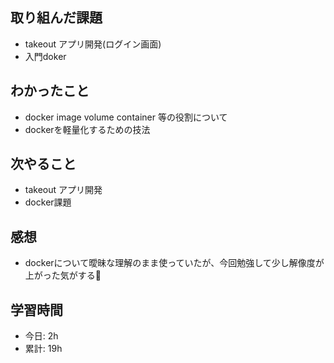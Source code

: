 ## 取り組んだ課題
- takeout アプリ開発(ログイン画面)
- 入門doker

## わかったこと
- docker image volume container 等の役割について
- dockerを軽量化するための技法

## 次やること
- takeout アプリ開発
- docker課題

## 感想
- dockerについて曖昧な理解のまま使っていたが、今回勉強して少し解像度が上がった気がする💪

## 学習時間
- 今日: 2h
- 累計: 19h
